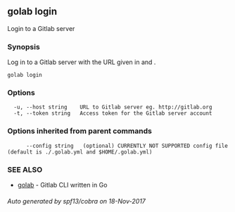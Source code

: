 ## golab login

Login to a Gitlab server

### Synopsis


Log in to a Gitlab server with the URL given in <host> and <token>.

```
golab login
```

### Options

```
  -u, --host string    URL to Gitlab server eg. http://gitlab.org
  -t, --token string   Access token for the Gitlab server account
```

### Options inherited from parent commands

```
      --config string   (optional) CURRENTLY NOT SUPPORTED config file (default is ./.golab.yml and $HOME/.golab.yml)
```

### SEE ALSO
* [golab](golab.md)	 - Gitlab CLI written in Go

###### Auto generated by spf13/cobra on 18-Nov-2017
